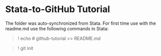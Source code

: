 # Stata-to-GitHub Tutorial 

The folder was auto-synchronized from Stata. For first time use with the readme.md use the following commands in Stata:

> ! echo # github-tutorial >> README.md

> ! git init

